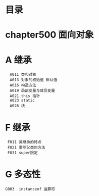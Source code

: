 # 目录


# chapter500 面向对象 



# A 继承    
      A011 类和对象
      A013 对象的初始值 默认值 
      A016 构造方法
      A019 局部变量与成员变量
      A021 this 指针
      A023 static  
      A026 块  
 

# F 继承    
    
     F011 类继承的特点 
     F021 重写父类的方法 
     F031 super限定
     
      
# G 多态性


    G003  instanceof 运算符
